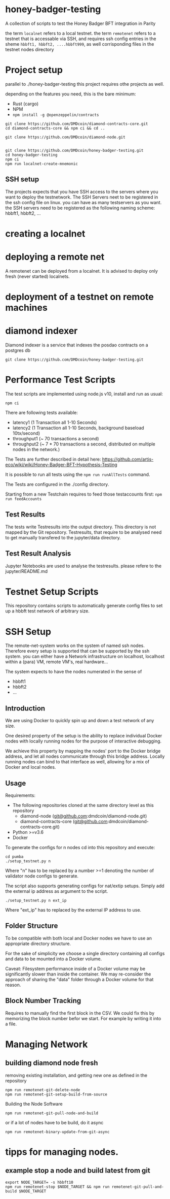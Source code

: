 # honey-badger-testing

A collection of scripts to test the Honey Badger BFT integration in Parity

the term `localnet` refers to a local testnet.
the term `remotenet` refers to a testnet that is accessable via SSH,
and requires ssh config entries in the sheme `hbbft1, hbbft2, ....hbbft999`,
as well corrisponding files in the testnet nodes directory


# Project setup

parallel to ./honey-badger-testing
this project requires othe projects as well.

depending on the features you need, this is the bare minimum:
- Rust (cargo)
- NPM
- `npm install -g @openzeppelin/contracts`


```
git clone https://github.com/DMDcoin/diamond-contracts-core.git
cd diamond-contracts-core && npm ci && cd ..

git clone https://github.com/DMDcoin/diamond-node.git


git clone https://github.com/DMDcoin/honey-badger-testing.git
cd honey-badger-testing
npm ci
npm run localnet-create-mnemonic
```

## SSH setup

The projects expects that you have SSH access to the servers where you want to deploy the testnetwork.
The SSH Servers neet to be registered in the ssh config file on linux.
you can have as many testservers as you want.
the SSH servers need to be registered as the following naming scheme:
hbbft1, hbbft2, ...


# creating a localnet


# deploying a remote net

A remotenet can be deployed from a localnet.
It is advised to deploy only fresh (never started) localnets.

 
# deployment of a testnet on remote machines



# diamond indexer
Diamond indexer is a service that indexes the posdao contracts on a postgres db 


```
git clone https://github.com/DMDcoin/honey-badger-testing.git

```

# Performance Test Scripts

The test scripts are implemented using node.js v10, install and run as usual:

```
npm ci
```

There are following tests available:
- latency1 (1 Transaction all 1-10 Seconds)
- latency2 (1 Transaction all 1-10 Seconds, background baseload 10tx/second)
- throughput1 (~ 70 transactions a second)
- throughput2 (~ 7 * 70 transactions a second, distributed on multiple nodes in the network.)

The Tests are further described in detail here:
https://github.com/artis-eco/wiki/wiki/Honey-Badger-BFT-Hypothesis-Testing

It is possible to run all tests using the `npm run runAllTests` command.


The Tests are configured in the ./config directory.

Starting from a new Testchain requires to feed those testaccounts first: `npm run feedAccounts`


## Test Results

The tests write Testresults into the output directory.
This directory is not mapped by the Git repository.
Testresults, that require to be analysed need to get 
manually transfered to the jupyter/data directory.

## Test Result Analysis

Jupyter Notebooks are used to analyse the testresults.
please refere to the jupyter/README.md

# Testnet Setup Scripts

This repository contains scripts to automatically generate config files to set up a hbbft test network of arbitrary size.

# SSH Setup

The remote-net-system works on the system of named ssh nodes.
Therefore every setup is supported that can be supported by the ssh system.
you can either have a Network infrastructure on localhost, localhost within a (para) VM,
remote VM's, real hardware...

The system expects to have the nodes numerated in the sense of
- hbbft1
- hbbft2
- ...


## Introduction

We are using Docker to quickly spin up and down a test network of any size.

One desired property of the setup is the ability to replace individual Docker nodes with locally running nodes for the purpose of interactive debugging.

We achieve this property by mapping the nodes' port to the Docker bridge address, and let all nodes communicate through this bridge address. Locally running nodes can bind to that interface as well, allowing for a mix of Docker and local nodes.

## Usage

Requirements:
* The following repositories cloned at the same directory level as this repository
  * diamond-node (git@github.com:dmdcoin/diamond-node.git)
  * diamond-contracts-core (git@github.com:dmdcoin/diamond-contracts-core.git)
* Python >=v3.6
* Docker

To generate the configs for n nodes cd into this repository and execute:
```
cd pumba
./setup_testnet.py n
```
Where "n" has to be replaced by a number >=1 denoting the number of validator node configs to generate.

The script also supports generating configs for nat/extip setups. Simply add the external ip address as argument to the script.
```
./setup_testnet.py n ext_ip
```
Where "ext_ip" has to replaced by the external IP address to use.

## Folder Structure

To be compatible with both local and Docker nodes we have to use an appropriate directory structure.

For the sake of simplicity we choose a single directory containing all configs and data to be mounted into a Docker volume.

Caveat: Filesystem performance inside of a Docker volume may be significantly slower than inside the container. We may re-consider the approach of sharing the "data" folder through a Docker volume for that reason.


## Block Number Tracking

Requires to manually find the first block in the CSV.
We could fix this by memorizing the block number befor we start.
For example by writing it into a file.



# Managing Network




## building diamond node fresh

removing existing installation, and getting new one as defined in the repository
```
npm run remotenet-git-delete-node
npm run remotenet-git-setup-build-from-source

```

Building the Node Software
```
npm run remotenet-git-pull-node-and-build
```

or if a lot of nodes have to be build, do it async

```
npm run remotenet-binary-update-from-git-async
```


# tipps for managing nodes.


## example stop a node and build latest from git
```
export NODE_TARGET= -s hbbft10 
npm run remotenet-stop $NODE_TARGET && npm run remotenet-git-pull-and-build $NODE_TARGET         
```